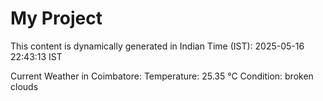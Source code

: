 # My Project

This content is dynamically generated in Indian Time (IST): 2025-05-16 22:43:13 IST


Current Weather in Coimbatore:
Temperature: 25.35 °C
Condition: broken clouds
